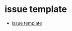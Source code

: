 # issue template

- [issue template](https://help.github.com/articles/creating-an-issue-template-for-your-repository/)